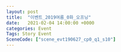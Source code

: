 ```yaml
---
layout: post
title:  "이벤트_2019여름_0화_오프닝"
date:   2021-02-04 14:00:00 +0000
categories: Event
Tags: Story Event
SceneCode: ["scene_evt190627_cp0_q1_s10"]
---
```

